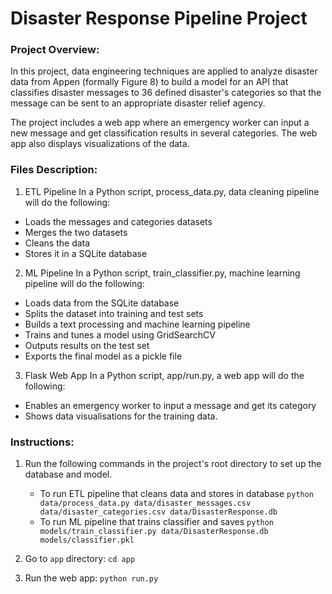 # Disaster Response Pipeline Project
### Project Overview:
In this project, data engineering techniques are applied to analyze disaster data from Appen (formally Figure 8) to build a model for an API that classifies disaster messages to 36 defined disaster's categories so that the message can be sent to an appropriate disaster relief agency.

The project includes a web app where an emergency worker can input a new message and get classification results in several categories. The web app also displays visualizations of the data.

### Files Description:

1. ETL Pipeline
In a Python script, process_data.py, data cleaning pipeline will do the following:

- Loads the messages and categories datasets
- Merges the two datasets
- Cleans the data
- Stores it in a SQLite database

2. ML Pipeline
In a Python script, train_classifier.py, machine learning pipeline will do the following:

- Loads data from the SQLite database
- Splits the dataset into training and test sets
- Builds a text processing and machine learning pipeline
- Trains and tunes a model using GridSearchCV
- Outputs results on the test set
- Exports the final model as a pickle file

3. Flask Web App
In a Python script, app/run.py, a web app will do the following:
- Enables an emergency worker to input a message and get its category
- Shows data visualisations for the training data.


### Instructions:
1. Run the following commands in the project's root directory to set up the database and model.

    - To run ETL pipeline that cleans data and stores in database
        `python data/process_data.py data/disaster_messages.csv data/disaster_categories.csv data/DisasterResponse.db`
    - To run ML pipeline that trains classifier and saves
        `python models/train_classifier.py data/DisasterResponse.db models/classifier.pkl`

2. Go to `app` directory: `cd app`

3. Run the web app: `python run.py`

